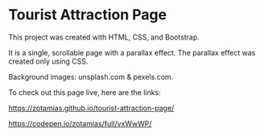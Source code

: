 # Tourist Attraction Page

This project was created with HTML, CSS, and Bootstrap.

It is a single, scrollable page with a parallax effect. The parallax effect was created only using CSS.

Background images: unsplash.com & pexels.com.

To check out this page live, here are the links:

https://zotamias.github.io/tourist-attraction-page/

https://codepen.io/zotamias/full/vxWwWP/
